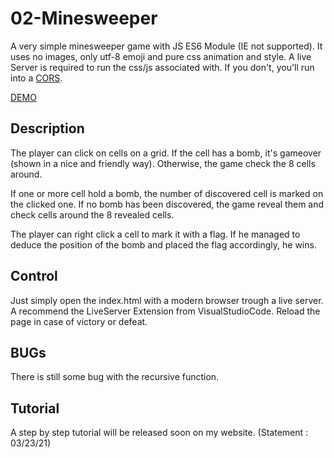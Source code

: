 # 02-Minesweeper

A very simple minesweeper game with JS ES6 Module (IE not supported). It uses no images, only utf-8 emoji and pure css animation and style. A live Server is required to run the css/js associated with. If you don't, you'll run into a [CORS](https://developer.mozilla.org/en-US/docs/Web/Security/Same-origin_policy).

[DEMO](https://projects.les-planetes2kentin.fr/Minesweeper/index.html)

## Description

The player can click on cells on a grid. If the cell has a bomb, it's gameover (shown in a nice and friendly way). Otherwise, the game check the 8 cells around.

If one or more cell hold a bomb, the number of discovered cell is marked on the clicked one. If no bomb has been discovered, the game reveal them and check cells around the 8 revealed cells.

The player can right click a cell to mark it with a flag. If he managed to deduce the position of the bomb and placed the flag accordingly, he wins.

## Control

Just simply open the index.html with a modern browser trough a live server. A recommend the LiveServer Extension from VisualStudioCode. Reload the page in case of victory or defeat.

## BUGs

There is still some bug with the recursive function.

## Tutorial

A step by step tutorial will be released soon on my website. (Statement : 03/23/21)